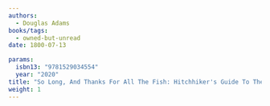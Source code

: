 ```yaml
---
authors:
  - Douglas Adams
books/tags:
  - owned-but-unread
date: 1800-07-13

params:
  isbn13: "9781529034554"
  year: "2020"
title: "So Long, And Thanks For All The Fish: Hitchhiker's Guide To The Galaxy Book 4"
weight: 1
---
```


<!--more-->
